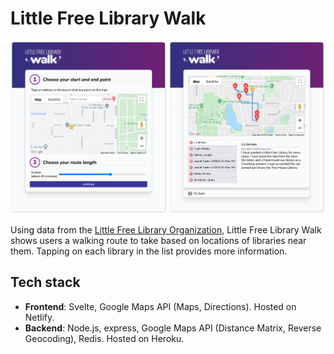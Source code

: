 # Little Free Library Walk

![screenshot of the app](forReadMe/both.png)

Using data from the [Little Free Library Organization](https://littlefreelibrary.org/ourmap/), Little Free Library Walk shows users a walking route to take based on locations of libraries near them. Tapping on each library in the list provides more information.

## Tech stack
- **Frontend**: Svelte, Google Maps API (Maps, Directions). Hosted on Netlify.
- **Backend**: Node.js, express, Google Maps API (Distance Matrix, Reverse Geocoding), Redis. Hosted on Heroku. 
